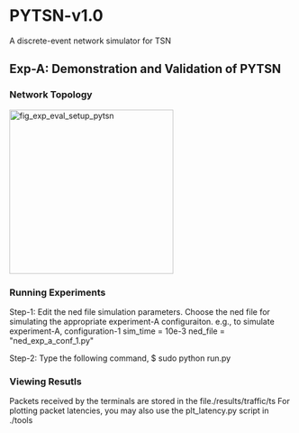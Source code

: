 # PYTSN-v1.0
A discrete-event network simulator for TSN

## Exp-A: Demonstration and Validation of PYTSN

### Network Topology

<img width="291" alt="fig_exp_eval_setup_pytsn" src="https://user-images.githubusercontent.com/48801729/93668790-9d623780-faac-11ea-9963-8c09e63df7cb.png">

### Running Experiments

Step-1: Edit the ned file simulation parameters. Choose the ned file for simulating the appropriate experiment-A configuraiton.
e.g., to simulate experiment-A, configuration-1
sim_time = 10e-3
ned_file = "ned_exp_a_conf_1.py"

Step-2: Type the following command,
$ sudo python run.py

### Viewing Resutls

Packets received by the terminals are stored in the file./results/traffic/ts<terminal-id>
For plotting packet latencies, you may also use the plt_latency.py script in ./tools

